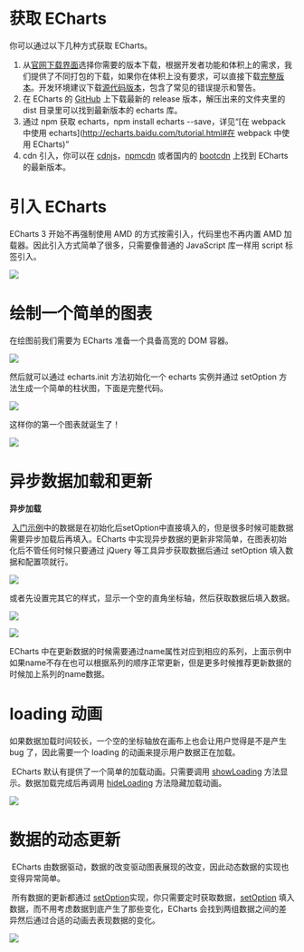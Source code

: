# **获取** **ECharts**

你可以通过以下几种方式获取 ECharts。

1. 从[官网下载界面](http://echarts.baidu.com/download.html)选择你需要的版本下载，根据开发者功能和体积上的需求，我们提供了不同打包的下载，如果你在体积上没有要求，可以直接下载[完整版本](http://echarts.baidu.com/dist/echarts.min.js)。开发环境建议下载[源代码版本](http://echarts.baidu.com/dist/echarts.js)，包含了常见的错误提示和警告。
2. 在 ECharts 的 [GitHub](https://github.com/echarts) 上下载最新的 release 版本，解压出来的文件夹里的 dist 目录里可以找到最新版本的 echarts 库。
3. 通过 npm 获取 echarts，npm install echarts --save，详见“[在 webpack 中使用 echarts](http://echarts.baidu.com/tutorial.html#在 webpack 中使用 ECharts)”
4. cdn 引入，你可以在 [cdnjs](https://cdnjs.com/libraries/echarts)，[npmcdn](https://npmcdn.com/echarts@latest/dist/)     或者国内的 [bootcdn](http://www.bootcdn.cn/echarts/) 上找到 ECharts 的最新版本。

# **引入** **ECharts**

   ECharts 3 开始不再强制使用 AMD 的方式按需引入，代码里也不再内置 AMD 加载器。因此引入方式简单了很多，只需要像普通的 JavaScript 库一样用 script 标签引入。

![](img/1-1.png)

# **绘制一个简单的图表**

在绘图前我们需要为 ECharts 准备一个具备高宽的 DOM 容器。

![](img/1-2.png)

然后就可以通过 echarts.init 方法初始化一个 echarts 实例并通过 setOption 方法生成一个简单的柱状图，下面是完整代码。

![](img/1-3.png)

这样你的第一个图表就诞生了！

![](img/1-4.png)

# 异步数据加载和更新

**异步加载**

​         [入门示例](http://echarts.baidu.com/tutorial.html#getting-started)中的数据是在初始化后setOption中直接填入的，但是很多时候可能数据需要异步加载后再填入。ECharts 中实现异步数据的更新非常简单，在图表初始化后不管任何时候只要通过 jQuery 等工具异步获取数据后通过 setOption 填入数据和配置项就行。  

![](img/1-5.png)

或者先设置完其它的样式，显示一个空的直角坐标轴，然后获取数据后填入数据。

![](img/1-6.png)

  

![](img/1-7.png)





  ECharts 中在更新数据的时候需要通过name属性对应到相应的系列，上面示例中如果name不存在也可以根据系列的顺序正常更新，但是更多时候推荐更新数据的时候加上系列的name数据。

# **loading** **动画**

如果数据加载时间较长，一个空的坐标轴放在画布上也会让用户觉得是不是产生 bug 了，因此需要一个 loading 的动画来提示用户数据正在加载。

​    ECharts 默认有提供了一个简单的加载动画。只需要调用 [showLoading](http://echarts.baidu.com/api.html#echartsInstance.showLoading) 方法显示。数据加载完成后再调用 [hideLoading](http://echarts.baidu.com/api.html#echartsInstance.hideLoading) 方法隐藏加载动画。

![](img/1-8.png)

# 数据的动态更新

​    ECharts 由数据驱动，数据的改变驱动图表展现的改变，因此动态数据的实现也变得异常简单。

​    所有数据的更新都通过 [setOption](http://echarts.baidu.com/tutorial.html#api.html#echartsInstance.setOption)实现，你只需要定时获取数据，[setOption](http://echarts.baidu.com/tutorial.html#api.html#echartsInstance.setOption) 填入数据，而不用考虑数据到底产生了那些变化，ECharts 会找到两组数据之间的差异然后通过合适的动画去表现数据的变化。

![](img/1-9.png)